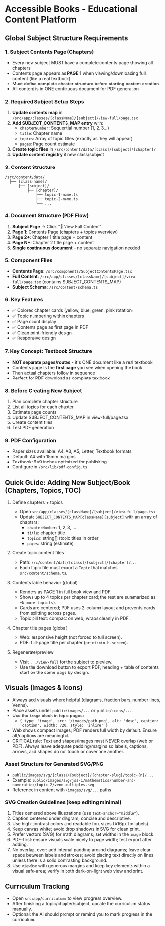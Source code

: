 # Accessible Books - Educational Content Platform

## Global Subject Structure Requirements

### 1. **Subject Contents Page (Chapters)**
- Every new subject MUST have a complete contents page showing all chapters
- Contents page appears as **PAGE 1** when viewing/downloading full content (like a real textbook)
- Must define complete chapter structure before starting content creation
- All content is in ONE continuous document for PDF generation

### 2. **Required Subject Setup Steps**
1. **Update contents map** in `/src/app/classes/[className]/[subject]/view-full/page.tsx`
2. **Add SUBJECT_CONTENTS_MAP entry** with:
   - `chapterNumber`: Sequential number (1, 2, 3...)
   - `title`: Chapter name
   - `topics`: Array of topic titles (exactly as they will appear)
   - `pages`: Page count estimate
3. **Create topic files** in `/src/content/data/[class]/[subject]/[chapter]/`
4. **Update content registry** if new class/subject

### 3. **Content Structure**
```
/src/content/data/
  ├── [class-name]/
      ├── [subject]/
          ├── [chapter]/
              ├── topic-1-name.ts
              ├── topic-2-name.ts
              └── ...
```

### 4. **Document Structure (PDF Flow)**
1. **Subject Page** → Click "📖 View Full Content"
2. **Page 1**: Contents Page (chapters + topics overview)
3. **Page 2+**: Chapter 1 title page + content
4. **Page N+**: Chapter 2 title page + content
5. **Single continuous document** - no separate navigation needed

### 5. **Component Files**
- **Contents Page**: `/src/components/SubjectContentsPage.tsx`
- **Full Content**: `/src/app/classes/[className]/[subject]/view-full/page.tsx` (contains SUBJECT_CONTENTS_MAP)
- **Subject Schema**: `/src/content/schema.ts`

### 6. **Key Features**
- ✅ Colored chapter cards (yellow, blue, green, pink rotation)
- ✅ Topic numbering within chapters
- ✅ Page count display
- ✅ Contents page as first page in PDF
- ✅ Clean print-friendly design
- ✅ Responsive design

### 7. **Key Concept: Textbook Structure**
- **NOT separate pages/routes** - it's ONE document like a real textbook
- Contents page is the **first page** you see when opening the book
- Then actual chapters follow in sequence 
- Perfect for PDF download as complete textbook

### 8. **Before Creating New Subject**
1. Plan complete chapter structure
2. List all topics for each chapter
3. Estimate page counts
4. Update SUBJECT_CONTENTS_MAP in view-full/page.tsx
5. Create content files
6. Test PDF generation

### 9. **PDF Configuration**
- Paper sizes available: A4, A3, A5, Letter, Textbook formats
- Default: A4 with 15mm margins
- Textbook: 6×9 inches optimized for publishing
- Configure in `/src/lib/pdf-config.ts`

## Quick Guide: Adding New Subject/Book (Chapters, Topics, TOC)

1. Define chapters + topics
   - Open `src/app/classes/[className]/[subject]/view-full/page.tsx`
   - Update `SUBJECT_CONTENTS_MAP[className][subject]` with an array of chapters:
     - `chapterNumber`: 1, 2, 3, ...
     - `title`: chapter title
     - `topics`: string[] (topic titles in order)
     - `pages`: string (estimate)

2. Create topic content files
   - Path: `src/content/data/[class]/[subject]/[chapter]/...`
   - Each topic file must export a `Topic` that matches `src/content/schema.ts`.

3. Contents table behavior (global)
   - Renders as PAGE 1 in full book view and PDF.
   - Shows up to 4 topics per chapter card; the rest are summarized as `+N more topic(s)`.
   - Cards are centered; PDF uses 2-column layout and prevents cards from splitting across pages.
   - Topic pill text: compact on web; wraps cleanly in PDF.

4. Chapter title pages (global)
   - Web: responsive height (not forced to full screen).
   - PDF: full-page title per chapter (`print:min-h-screen`).

5. Regenerate/preview
   - Visit `.../view-full` for the subject to preview.
   - Use the download button to export PDF; heading + table of contents start on the same page by design.

## Visuals (Images & Icons)

- Always add visuals where helpful (diagrams, fraction bars, number lines, Venns).
- Place assets under `public/images/...` or `public/icons/...`.
- Use the `image` block in topic pages:
  - `{ type: 'image', src: '/images/path.png', alt: 'desc', caption: 'caption', width: 720, style: 'inline' }`
- Web shows compact images; PDF renders full width by default. Ensure alt/captions are meaningful.
- CRITICAL rule: Text and shapes/images must NEVER overlap (web or PDF). Always leave adequate padding/margins so labels, captions, arrows, and shapes do not touch or cover one another.

### Asset Structure for Generated SVG/PNG
- `public/images/svg/{class}/{subject}/{chapter-slug}/topic-{n}/...`
- Example: `public/images/svg/jss-1/mathematics/number-and-numeration/topic-2/venn-multiples.svg`
- Reference in content with `/images/svg/...` paths

### SVG Creation Guidelines (keep editing minimal)
1. Titles centered above illustrations (use `text-anchor="middle"`).
2. Caption centered under diagram; concise and descriptive.
3. Use high-contrast colors and readable font sizes (≥16px for labels).
4. Keep canvas white; avoid drop shadows in SVG for clean print.
5. Prefer vectors (SVG) for math diagrams; set widths in the `image` block.
 6. PDF-first: ensure visuals scale nicely to page width; test export after adding.
 7. No overlap, ever: add internal padding around diagrams; leave clear space between labels and strokes; avoid placing text directly on lines unless there is a solid contrasting background.
 8. Use `viewBox` with generous margins and keep key elements within a visual safe-area; verify in both dark-on-light web view and print.

## Curriculum Tracking

- Open `src/app/curriculum/` to view progress overview.
- After finishing a topic/chapter/subject, update the curriculum status manually.
- Optional: the AI should prompt or remind you to mark progress in the curriculum.